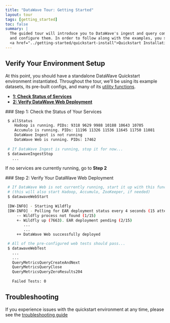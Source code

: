 ```yaml
---
title: "DataWave Tour: Getting Started"
layout: tour
tags: [getting_started]
toc: false
summary: |
  The guided tour will introduce you to DataWave's ingest and query components and provide several examples of how to use
  and configure them. In order to follow along with the examples, you should first complete the
  <a href="../getting-started/quickstart-install">Quickstart Installation</a>
---
```


## Verify Your Environment Setup

At this point, you should have a standalone DataWave Quickstart environment instantiated. Throughout the tour, we'll be
using its example datasets, its pre-built configs, and many of its [utility functions](../getting-started/quickstart-reference).

<ul id="profileTabs" class="nav nav-tabs">
    <li class="active"><a class="noCrossRef" href="#check-services" data-toggle="tab"><b>1: Check Status of Services</b></a></li>
    <li><a class="noCrossRef" href="#verify-web" data-toggle="tab"><b>2: Verify DataWave Web Deployment</b></a></li>
</ul>
<div class="tab-content">
<div role="tabpanel" class="tab-pane active" id="check-services" markdown="1">
### Step 1: Check the Status of Your Services

```bash
 $ allStatus
    Hadoop is running. PIDs: 9318 9629 9988 10188 10643 10705
    Accumulo is running. PIDs: 11196 11326 11536 11645 11750 11081
    DataWave Ingest is not running
    DataWave Web is running. PIDs: 17462
    
 # If DataWave Ingest is running, stop it for now...
 $ datawaveIngestStop
   ...
```
If no services are currently running, go to **Step 2**
</div>
<div role="tabpanel" class="tab-pane" id="verify-web" markdown="1">
### Step 2: Verify Your DataWave Web Deployment

```bash
 # If DataWave Web is not currently running, start it up with this function...
 # (this will also start Hadoop, Accumulo, ZooKeeper, if needed)
 $ datawaveWebStart
 
 [DW-INFO] - Starting Wildfly
 [DW-INFO] - Polling for EAR deployment status every 4 seconds (15 attempts max)
     -- Wildfly process not found (1/15)
     +- Wildfly up (7663). EAR deployment pending (2/15)
        ...
        ...
     ++ DataWave Web successfully deployed
```

```bash
 # All of the pre-configured web tests should pass...
 $ datawaveWebTest
   ...
   ...
   QueryMetricsQueryCreateAndNext
   QueryMetricsQueryClose
   QueryMetricsQueryZeroResults204
   
   Failed Tests: 0 
```
</div>
</div>

## Troubleshooting

If you experience issues with the quickstart environment at any time, please see the [troubleshooting guide](../getting-started/quickstart-trouble) 


